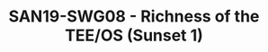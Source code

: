---
categories:
- san19
description: Find proper ways to modularize OP-TEE and reduce the attack surface to
  whats actually required for a given project.<br>
image:
  featured: 'true'
  path: /assets/images/featured-images/san19/SAN19-SWG08.png
session_attendee_num: '14'
session_id: SAN19-SWG08
session_room: Developers Rooms
session_slot:
  end_time: '2019-09-25 15:20:00'
  start_time: '2019-09-25 15:00:00'
session_speakers:
- speaker_bio: ''
  speaker_company: Linaro
  speaker_image: /assets/images/speakers/placeholder.jpg
  speaker_location: ''
  speaker_name: Victor Chong
  speaker_position: Engineer
  speaker_url: ''
  speaker_username: victor.chong
session_track: Security
tag: session
tags:
- Open Source Development
title: SAN19-SWG08 - Richness of the TEE/OS (Sunset 1)
---